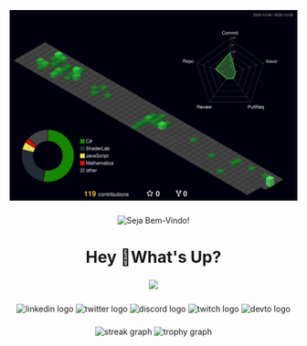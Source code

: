 ![Status](./profile-3d-contrib/profile-night-green.svg)

###

<p align="center">
  <img src="https://capsule-render.vercel.app/api?type=venom&height=200&color=gradient&text=Seja%20Bem-Vindo%20&section=header&reversal=false&fontColor=F3F3F3&fontAlign=50&animation=twinkling&descAlign=60" alt="Seja Bem-Vindo!">
</p>
<h1 align="center">Hey 👋What's Up?</h1>


###

<div align="center">
<p align="center">
  <a href="https://skillicons.dev">
    <img src="https://skillicons.dev/icons?i=html,css,js,cs,dotnet,unity,figma" />
  </a>
</p>
</div>

###

<div align="center">
  <img src="https://img.shields.io/static/v1?message=LinkedIn&logo=linkedin&label=&color=0077B5&logoColor=white&labelColor=&style=for-the-badge" height="25" alt="linkedin logo"  />
  <img src="https://img.shields.io/static/v1?message=Twitter&logo=twitter&label=&color=1DA1F2&logoColor=white&labelColor=&style=for-the-badge" height="25" alt="twitter logo"  />
  <img src="https://img.shields.io/static/v1?message=Discord&logo=discord&label=&color=7289DA&logoColor=white&labelColor=&style=for-the-badge" height="25" alt="discord logo"  />
  <img src="https://img.shields.io/static/v1?message=Twitch&logo=twitch&label=&color=9146FF&logoColor=white&labelColor=&style=for-the-badge" height="25" alt="twitch logo"  />
  <img src="https://img.shields.io/static/v1?message=dev.to&logo=dev.to&label=&color=0A0A0A&logoColor=white&labelColor=&style=for-the-badge" height="25" alt="devto logo"  />
</div>

###

<div align="center">
  <img src="https://streak-stats.demolab.com?user=Dan-MK9&locale=en&mode=daily&theme=dracula&hide_border=false&border_radius=5&order=3" height="150" alt="streak graph"  />
  <img src="https://github-profile-trophy.vercel.app?username=Dan-MK9&theme=dracula&column=-1&row=1&margin-w=8&margin-h=8&no-bg=false&no-frame=false&order=4" height="150" alt="trophy graph"  />
</div>
